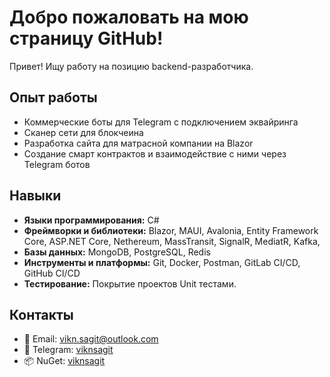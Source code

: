# Добро пожаловать на мою страницу GitHub!

Привет! Ищу работу на позицию backend-разработчика.

## Опыт работы

- Коммерческие боты для Telegram с подключением эквайринга
- Сканер сети для блокчеина
- Разработка сайта для матрасной компании на Blazor
- Создание смарт контрактов и взаимодействие с ними через Telegram ботов

## Навыки

- **Языки программирования:** C#
- **Фреймворки и библиотеки:** Blazor, MAUI, Avalonia, Entity Framework Core, ASP.NET Core, Nethereum, MassTransit, SignalR, MediatR, Kafka, 
- **Базы данных:** MongoDB, PostgreSQL, Redis
- **Инструменты и платформы:** Git, Docker, Postman, GitLab CI/CD, GitHub CI/CD
- **Тестирование:** Покрытие проектов Unit тестами.

## Контакты

- 📧 Email: [vikn.sagit@outlook.com](mailto:vikn.sagit@outlook.com)
- 💬 Telegram: [viknsagit](https://t.me/viknsagit)
- 📦 NuGet: [viknsagit](https://www.nuget.org/profiles/viknsagit)
